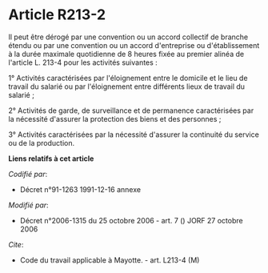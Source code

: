 # Article R213-2

Il peut être dérogé par une convention ou un accord collectif de branche étendu ou par une convention ou un accord
d'entreprise ou d'établissement à la durée maximale quotidienne de 8 heures fixée au premier alinéa de l'article L. 213-4
pour les activités suivantes : 

1° Activités caractérisées par l'éloignement entre le domicile et le lieu de travail du salarié ou par l'éloignement entre
différents lieux de travail du salarié ; 

2° Activités de garde, de surveillance et de permanence caractérisées par la nécessité d'assurer la protection des biens et
des personnes ; 

3° Activités caractérisées par la nécessité d'assurer la continuité du service ou de la production.

**Liens relatifs à cet article**

_Codifié par_:

  - Décret n°91-1263 1991-12-16 annexe

_Modifié par_:

  - Décret n°2006-1315 du 25 octobre 2006 - art. 7 () JORF 27 octobre 2006

_Cite_:

  - Code du travail applicable à Mayotte. - art. L213-4 (M)
